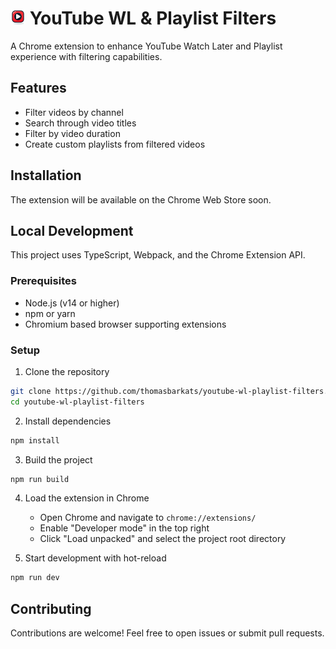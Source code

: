 # <img src="icons/icon48.png" alt="YouTube WL & Playlist Filters icon" width="24"> YouTube WL & Playlist Filters

A Chrome extension to enhance YouTube Watch Later and Playlist experience with filtering capabilities.

## Features

- Filter videos by channel
- Search through video titles
- Filter by video duration
- Create custom playlists from filtered videos

## Installation

The extension will be available on the Chrome Web Store soon.

## Local Development

This project uses TypeScript, Webpack, and the Chrome Extension API.

### Prerequisites

- Node.js (v14 or higher)
- npm or yarn
- Chromium based browser supporting extensions

### Setup

1. Clone the repository
```bash
git clone https://github.com/thomasbarkats/youtube-wl-playlist-filters.git
cd youtube-wl-playlist-filters
```

2. Install dependencies
```bash
npm install
```

3. Build the project
```bash
npm run build
```

4. Load the extension in Chrome
   - Open Chrome and navigate to `chrome://extensions/`
   - Enable "Developer mode" in the top right
   - Click "Load unpacked" and select the project root directory

5. Start development with hot-reload
```bash
npm run dev
```

## Contributing

Contributions are welcome! Feel free to open issues or submit pull requests.
